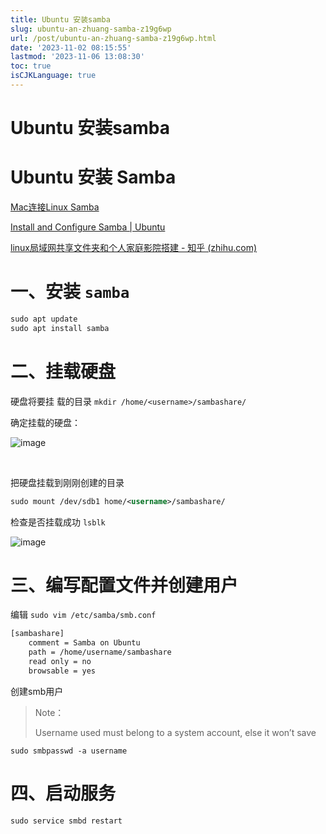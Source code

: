 ```yaml
---
title: Ubuntu 安装samba
slug: ubuntu-an-zhuang-samba-z19g6wp
url: /post/ubuntu-an-zhuang-samba-z19g6wp.html
date: '2023-11-02 08:15:55'
lastmod: '2023-11-06 13:08:30'
toc: true
isCJKLanguage: true
---
```


# Ubuntu 安装samba

# Ubuntu 安装 Samba

[Mac连接Linux Samba](https://www.notion.so/Mac-Linux-Samba-b89017fde87f4c5ab8517373e6685777?pvs=21)

[Install and Configure Samba | Ubuntu](https://ubuntu.com/tutorials/install-and-configure-samba#1-overview)

[linux局域网共享文件夹和个人家庭影院搭建 - 知乎 (zhihu.com)](https://zhuanlan.zhihu.com/p/355606638#:~:text=1.%E5%AE%89%E8%A3%85samba%2C%E5%AE%9E%E7%8E%B0%E6%96%87%E4%BB%B6%E5%A4%B9%E5%B1%80%E5%9F%9F%E7%BD%91%E5%86%85%E5%85%B1%E4%BA%AB%EF%BC%8C%E4%B9%9F%E6%96%B9%E4%BE%BF%E5%90%8E%E6%9C%9F%E9%80%9A%E8%BF%87%E7%94%B5%E8%84%91%E7%9B%B4%E6%8E%A5%E8%AE%BF%E9%97%AE%E7%AE%A1%E7%90%86%20%E5%AE%89%E8%A3%85%E5%91%BD%E4%BB%A4%EF%BC%8C%E8%BF%99%E9%87%8C%E4%BB%A5ubuntu%E4%B8%BA%E4%BE%8B%EF%BC%9A%20sudo%20apt-get,install%20samba%20samba-common%202.%E5%AE%89%E8%A3%85%E5%AE%8C%E5%90%8E%2C%E5%85%88%E5%A4%87%E4%BB%BDsamba%E9%85%8D%E7%BD%AE%E6%96%87%E4%BB%B6%EF%BC%8C%E7%84%B6%E5%90%8E%E5%9C%A8%E6%96%B0%E5%BB%BA%E4%B8%80%E4%B8%AA%EF%BC%8C%E5%A1%AB%E5%86%99%E9%9C%80%E8%A6%81%E9%85%8D%E7%BD%AE%E7%9A%84%E5%86%85%E5%AE%B9)

# 一、安装 `samba`​

```xml
sudo apt update
sudo apt install samba
```

# 二、挂载硬盘

硬盘将要挂 载的目录 `mkdir /home/<username>/sambashare/`​

确定挂载的硬盘：

​![image](assets/image-20231102081639-t0gbh5v.png)​

‍

把硬盘挂载到刚刚创建的目录

```xml
sudo mount /dev/sdb1 home/<username>/sambashare/
```

检查是否挂载成功 `lsblk`​

​![image](assets/image-20231102081651-xfxtn3n.png)​

# 三、编写配置文件并创建用户

编辑 `sudo vim /etc/samba/smb.conf`​

```xml
[sambashare]
    comment = Samba on Ubuntu
    path = /home/username/sambashare
    read only = no
    browsable = yes
```

创建smb用户

> Note：
>
> Username used must belong to a system account, else it won’t save

```shell
sudo smbpasswd -a username
```

# 四、启动服务

```undefined
sudo service smbd restart
```
